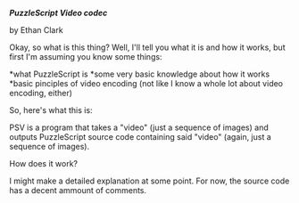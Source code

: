 ***PuzzleScript Video codec***

by Ethan Clark


Okay, so what is this thing? Well, I'll tell you what it is and how it works, but first I'm assuming you know some things:

*what PuzzleScript is
*some very basic knowledge about how it works
*basic pinciples of video encoding (not like I know a whole lot about video encoding, either)

So, here's what this is:

PSV is a program that takes a "video" (just a sequence of images) and outputs PuzzleScript source code containing said "video" (again, just a sequence of images).

How does it work?

I might make a detailed explanation at some point. For now, the source code has a decent ammount of comments.
